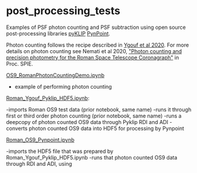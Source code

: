# post_processing_tests

Examples of PSF photon counting and PSF subtraction using open source post-processing libraries [pyKLIP](https://bitbucket.org/pyKLIP/pyklip) [PynPoint](https://github.com/PynPoint/PynPoint).

Photon counting follows the recipe described in [Ygouf et al 2020](https://roman.ipac.caltech.edu/docs/sims/20210110_Roman_CGI_post_processing_report_URS_corrected_typo.pdf). For more details on photon counting see Nemati et al 2020, ["Photon counting and precision photometry for the Roman Space Telescope Coronagraph"](https://ui.adsabs.harvard.edu/abs/2020SPIE11443E..5FN/abstract) in Proc. SPIE.

[OS9_RomanPhotonCountingDemo.ipynb](OS9_RomanPhotonCountingDemo.ipynb)

- example of performing photon counting 

[Roman_Ygouf_Pyklip_HDF5.ipynb](Roman_Ygouf_Pyklip_HDF5.ipynb):

-imports Roman OS9 test data (prior notebook, same name)
-runs it through first or third order photon counting (prior notebook, same name)
-runs a deepcopy of photon counted OS9 data through Pyklip RDI and ADI
-converts photon counted OS9 data into HDF5 for processing by Pynpoint

[Roman_OS9_Pynpoint.ipynb](Roman_OS9_Pynpoint.ipynb)

-imports the HDF5 file that was prepared by Roman_Ygouf_Pyklip_HDF5.ipynb
-runs that photon counted OS9 data through RDI and ADI, using 
